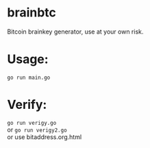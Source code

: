 # brainbtc
Bitcoin brainkey generator, use at your own risk.
# Usage:
`go run main.go`
# Verify:
`go run verigy.go` \
or `go run verigy2.go` \
or use bitaddress.org.html
